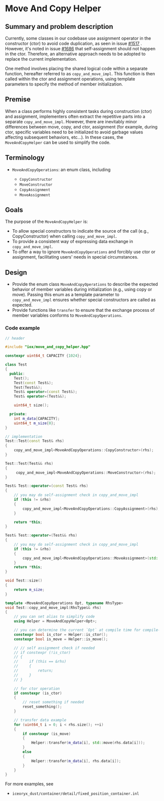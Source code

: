# Move And Copy Helper

## Summary and problem description

Currently, some classes in our codebase use assignment operator in the constructor (ctor) to avoid code duplication, as seen in issue [#1517](https://github.com/eclipse-iceoryx/iceoryx/issues/1517) . However, it's noted in issue [#1686](https://github.com/eclipse-iceoryx/iceoryx/issues/1686) that self-assignment should not happen in the ctor. Therefore, an alternative approach needs to be adopted to replace the current implementation.

One method involves placing the shared logical code within a separate function, hereafter referred to as `copy_and_move_impl`. This function is then called within the ctor and assignment operations, using template parameters to specify the method of member initialization.

## Premise

When a class performs highly consistent tasks during construction (ctor) and assignment, implementers often extract the repetitive parts into a separate `copy_and_move_impl`. However, there are inevitably minor differences between move, copy, and ctor, assignment (for example, during ctor, specific variables need to be initialized to avoid garbage values affecting subsequent behaviors, etc...). In these cases, the `MoveAndCopyHelper` can be used to simplify the code.

## Terminology

- `MoveAndCopyOperations`: an enum class, including

    - `CopyConstructor`
    - `MoveConstructor`
    - `CopyAssignment`
    - `MoveAssignment`

## Goals

The purpose of the `MoveAndCopyHelper` is:
- To allow special constructors to indicate the source of the call (e.g., CopyConstructor) when calling `copy_and_move_impl`.
- To provide a consistent way of expressing data exchange in `copy_and_move_impl`.
- To offer a way to ignore `MoveAndCopyOperations` and forcibly use ctor or assignment, facilitating users' needs in special circumstances.

## Design

- Provide the enum class `MoveAndCopyOperations` to describe the expected behavior of member variables during initialization (e.g., using copy or move). Passing this enum as a template parameter to `copy_and_move_impl` ensures whether special constructors are called as expected.
- Provide functions like `transfer` to ensure that the exchange process of member variables conforms to `MoveAndCopyOperations`.

### Code example

```cpp
// header

#include "iox/move_and_copy_helper.hpp"

constexpr uint64_t CAPACITY {1024};

class Test
{
  public:
    Test();
    Test(const Test&);
    Test(Test&&);
    Test& operator=(const Test&);
    Test& operator=(Test&&);

    uint64_t size();

  private:
    int m_data[CAPACITY];
    uint64_t m_size{0};
}

// implementation
Test::Test(const Test& rhs)
{
    copy_and_move_impl<MoveAndCopyOperations::CopyConstructor>(rhs);
}

Test::Test(Test&& rhs)
{
     copy_and_move_impl<MoveAndCopyOperations::MoveConstructor>(rhs);
}

Test& Test::operator=(const Test& rhs)
{
    // you may do self-assignment check in copy_and_move_impl
    if (this != &rhs)
    {
        copy_and_move_impl<MoveAndCopyOperations::CopyAssignment>(rhs);
    }

    return *this;
}

Test& Test::operator=(Test&& rhs)
{
    // you may do self-assignment check in copy_and_move_impl
    if (this != &rhs)
    {
        copy_and_move_impl<MoveAndCopyOperations::MoveAssignment>(std::move(rhs));
    }
    return *this;
}

void Test::size()
{
    return m_size;
}

template <MoveAndCopyOperations Opt, typename RhsType>
void Test::copy_and_move_impl(RhsType&& rhs)
{
    // you can set alias to simplify code
    using Helper = MoveAndCopyHelper<Opt>;

    // you can determine the current `Opt` at compile time for compile-time branching decisions.
    constexpr bool is_ctor = Helper::is_ctor();
    constexpr bool is_move = Helper::is_move();

    // // self assignment check if needed
    // if constexpr (!is_ctor)
    // {
    //     if (this == &rhs)
    //     {
    //         return;
    //     }
    // }

    // for ctor operation
    if constexpr (is_ctor)
    {
        // reset something if needed
        reset_something();
    }

    // transfer data example
    for (uint64_t i = 0; i < rhs.size(); ++i)
    {
        if constexpr (is_move)
        {
            Helper::transfer(m_data[i], std::move(rhs.data[i]));
        }
        else
        {
            Helper::transfer(m_data[i], rhs.data[i]);
        }
    }
}
```

For more examples, see

- `iceoryx_dust/container/detail/fixed_position_container.inl`
